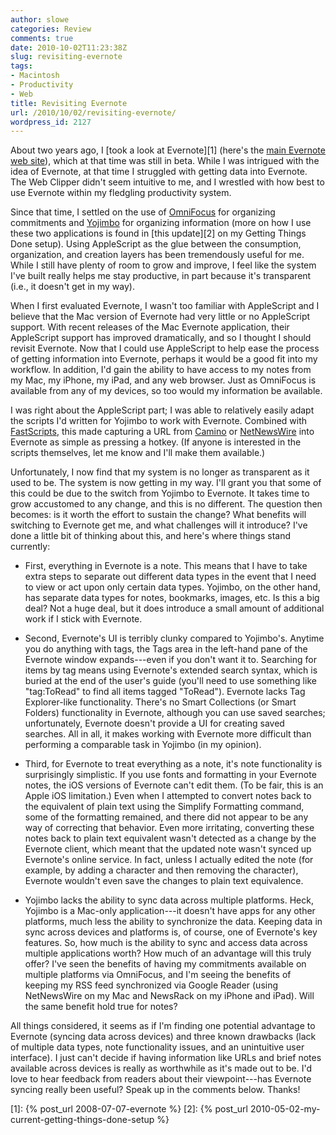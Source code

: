```yaml
---
author: slowe
categories: Review
comments: true
date: 2010-10-02T11:23:38Z
slug: revisiting-evernote
tags:
- Macintosh
- Productivity
- Web
title: Revisiting Evernote
url: /2010/10/02/revisiting-evernote/
wordpress_id: 2127
---
```


About two years ago, I [took a look at Evernote][1] (here's the [main Evernote web site](http://www.evernote.com)), which at that time was still in beta. While I was intrigued with the idea of Evernote, at that time I struggled with getting data into Evernote. The Web Clipper didn't seem intuitive to me, and I wrestled with how best to use Evernote within my fledgling productivity system.

Since that time, I settled on the use of [OmniFocus](http://www.omnigroup.com/products/omnifocus/) for organizing commitments and [Yojimbo](http://www.barebones.com/products/yojimbo/) for organizing information (more on how I use these two applications is found in [this update][2] on my Getting Things Done setup). Using AppleScript as the glue between the consumption, organization, and creation layers has been tremendously useful for me. While I still have plenty of room to grow and improve, I feel like the system I've built really helps me stay productive, in part because it's transparent (i.e., it doesn't get in my way).

When I first evaluated Evernote, I wasn't too familiar with AppleScript and I believe that the Mac version of Evernote had very little or no AppleScript support. With recent releases of the Mac Evernote application, their AppleScript support has improved dramatically, and so I thought I should revisit Evernote. Now that I could use AppleScript to help ease the process of getting information into Evernote, perhaps it would be a good fit into my workflow. In addition, I'd gain the ability to have access to my notes from my Mac, my iPhone, my iPad, and any web browser. Just as OmniFocus is available from any of my devices, so too would my information be available.

I was right about the AppleScript part; I was able to relatively easily adapt the scripts I'd written for Yojimbo to work with Evernote. Combined with [FastScripts](http://www.red-sweater.com/fastscripts/), this made capturing a URL from [Camino](http://www.caminobrowser.org) or [NetNewsWire](http://netnewswireapp.com/mac/) into Evernote as simple as pressing a hotkey. (If anyone is interested in the scripts themselves, let me know and I'll make them available.)

Unfortunately, I now find that my system is no longer as transparent as it used to be. The system is now getting in my way. I'll grant you that some of this could be due to the switch from Yojimbo to Evernote. It takes time to grow accustomed to any change, and this is no different. The question then becomes: is it worth the effort to sustain the change? What benefits will switching to Evernote get me, and what challenges will it introduce? I've done a little bit of thinking about this, and here's where things stand currently:

* First, everything in Evernote is a note. This means that I have to take extra steps to separate out different data types in the event that I need to view or act upon only certain data types. Yojimbo, on the other hand, has separate data types for notes, bookmarks, images, etc. Is this a big deal? Not a huge deal, but it does introduce a small amount of additional work if I stick with Evernote.

* Second, Evernote's UI is terribly clunky compared to Yojimbo's. Anytime you do anything with tags, the Tags area in the left-hand pane of the Evernote window expands---even if you don't want it to. Searching for items by tag means using Evernote's extended search syntax, which is buried at the end of the user's guide (you'll need to use something like "tag:ToRead" to find all items tagged "ToRead"). Evernote lacks Tag Explorer-like functionality. There's no Smart Collections (or Smart Folders) functionality in Evernote, although you can use saved searches; unfortunately, Evernote doesn't provide a UI for creating saved searches. All in all, it makes working with Evernote more difficult than performing a comparable task in Yojimbo (in my opinion).

* Third, for Evernote to treat everything as a note, it's note functionality is surprisingly simplistic. If you use fonts and formatting in your Evernote notes, the iOS versions of Evernote can't edit them. (To be fair, this is an Apple iOS limitation.) Even when I attempted to convert notes back to the equivalent of plain text using the Simplify Formatting command, some of the formatting remained, and there did not appear to be any way of correcting that behavior. Even more irritating, converting these notes back to plain text equivalent wasn't detected as a change by the Evernote client, which meant that the updated note wasn't synced up Evernote's online service. In fact, unless I actually edited the note (for example, by adding a character and then removing the character), Evernote wouldn't even save the changes to plain text equivalence.

* Yojimbo lacks the ability to sync data across multiple platforms. Heck, Yojimbo is a Mac-only application---it doesn't have apps for any other platforms, much less the ability to synchronize the data. Keeping data in sync across devices and platforms is, of course, one of Evernote's key features. So, how much is the ability to sync and access data across multiple applications worth? How much of an advantage will this truly offer? I've seen the benefits of having my commitments available on multiple platforms via OmniFocus, and I'm seeing the benefits of keeping my RSS feed synchronized via Google Reader (using NetNewsWire on my Mac and NewsRack on my iPhone and iPad). Will the same benefit hold true for notes?

All things considered, it seems as if I'm finding one potential advantage to Evernote (syncing data across devices) and three known drawbacks (lack of multiple data types, note functionality issues, and an unintuitive user interface). I just can't decide if having information like URLs and brief notes available across devices is really as worthwhile as it's made out to be. I'd love to hear feedback from readers about their viewpoint---has Evernote syncing really been useful? Speak up in the comments below. Thanks!

[1]: {% post_url 2008-07-07-evernote %}
[2]: {% post_url 2010-05-02-my-current-getting-things-done-setup %}
